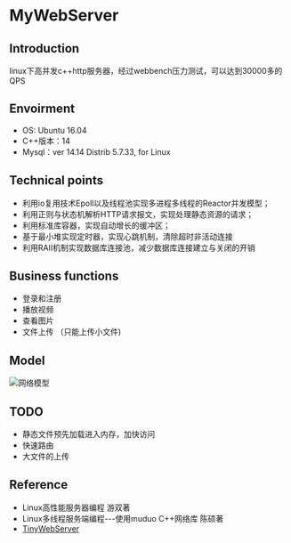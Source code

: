 # MyWebServer

## Introduction

linux下高并发c++http服务器，经过webbench压力测试，可以达到30000多的QPS

## Envoirment

- OS: Ubuntu 16.04 
- C++版本：14
- Mysql：ver 14.14 Distrib 5.7.33, for Linux

## Technical points

- 利用io复用技术Epoll以及线程池实现多进程多线程的Reactor并发模型；
- 利用正则与状态机解析HTTP请求报文，实现处理静态资源的请求；
- 利用标准库容器，实现自动增长的缓冲区；
- 基于最小堆实现定时器，实现心跳机制，清除超时非活动连接
- 利用RAII机制实现数据库连接池，减少数据库连接建立与关闭的开销

## Business functions

- 登录和注册
- 播放视频
- 查看图片
- 文件上传 （只能上传小文件)

## Model

![网络模型](https://cdn.jsdelivr.net/gh/DJtang/picx_ima@main/网络模型.204t2i64owg0.webp)

## TODO

- 静态文件预先加载进入内存，加快访问
- 快速路由
- 大文件的上传

## Reference

- Linux高性能服务器编程 游双著
- Linux多线程服务端编程---使用muduo C++网络库  陈硕著 
-  [TinyWebServer]( https://github.com/qinguoyi/TinyWebServer)
